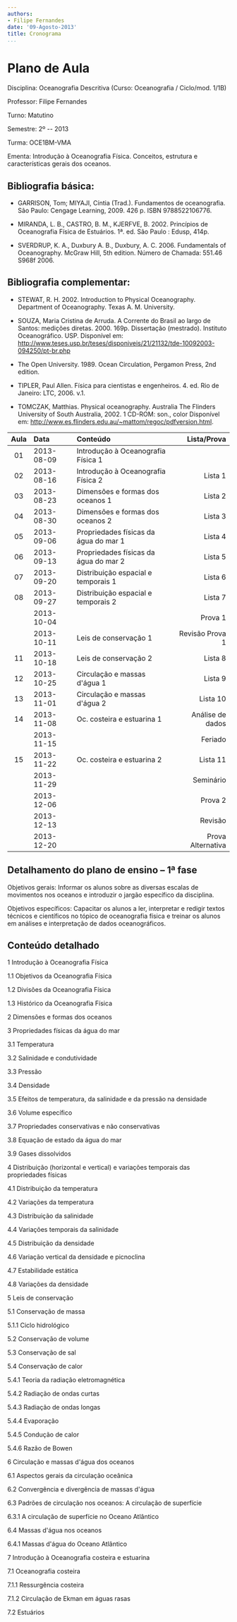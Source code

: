 ```yaml
---
authors:
- Filipe Fernandes
date: '09-Agosto-2013'
title: Cronograma
...
```


<!-- pandoc --latex-engine=xelatex --mathjax --smart --normalize --standalone --highlight-style=pygments --webtex --from markdown cronograma.md --to latex --output cronograma.pdf -->

Plano de Aula
=============

Disciplina: Oceanografia Descritiva (Curso: Oceanografia / Ciclo/mod. 1/1B)

Professor: Filipe Fernandes

Turno: Matutino

Semestre: 2º -- 2013

Turma: OCE1BM-VMA

Ementa:
Introdução à Oceanografia Física. Conceitos, estrutura e características gerais
dos oceanos.

Bibliografia básica:
--------------------

* GARRISON, Tom; MIYAJI, Cíntia (Trad.). Fundamentos de oceanografia. São Paulo: Cengage Learning, 2009. 426 p. ISBN 9788522106776.

* MIRANDA, L. B., CASTRO, B. M., KJERFVE, B. 2002. Princípios de Oceanografia Física de Estuários. 1ª. ed. São Paulo : Edusp, 414p.

* SVERDRUP, K. A., Duxbury A. B., Duxbury, A. C. 2006. Fundamentals of Oceanography. McGraw Hill, 5th edition. Número de Chamada: 551.46 S968f 2006.


Bibliografia complementar:
--------------------------
* STEWAT, R. H. 2002. Introduction to Physical Oceanography. Department of Oceanography. Texas A. M. University.

* SOUZA, Maria Cristina de Arruda. A Corrente do Brasil ao largo de Santos: medições diretas. 2000. 169p. Dissertação (mestrado). Instituto Oceanográfico. USP. Disponível em: http://www.teses.usp.br/teses/disponiveis/21/21132/tde-10092003-094250/pt-br.php

* The Open University. 1989. Ocean Circulation, Pergamon Press, 2nd edition.

* TIPLER, Paul Allen.  Física para cientistas e engenheiros.  4. ed. Rio de Janeiro:  LTC,  2006. v.1.

* TOMCZAK, Matthias.  Physical oceanography.   Australia  The Flinders University of South Australia,  2002. 1 CD-ROM:  son., color  Disponível em: http://www.es.flinders.edu.au/~mattom/regoc/pdfversion.html.

| Aula | Data          | Conteúdo                              | Lista/Prova         |
|:----:|:--------------|:--------------------------------------| -------------------:|
| 01   | 2013-08-09    | Introdução à Oceanografia Física 1    |                     |
| 02   | 2013-08-16    | Introdução à Oceanografia Física 2    | Lista 1             |
| 03   | 2013-08-23    | Dimensões e formas dos oceanos 1      | Lista 2             |
| 04   | 2013-08-30    | Dimensões e formas dos oceanos 2      | Lista 3             |
| 05   | 2013-09-06    | Propriedades físicas da água do mar 1 | Lista 4             |
| 06   | 2013-09-13    | Propriedades físicas da água do mar 2 | Lista 5             |
| 07   | 2013-09-20    | Distribuição espacial e temporais 1   | Lista 6             |
| 08   | 2013-09-27    | Distribuição espacial e temporais 2   | Lista 7             |
|      | 2013-10-04    |                                       | Prova 1             |
|      | 2013-10-11    | Leis de conservação 1                 | Revisão Prova 1     |
| 11   | 2013-10-18    | Leis de conservação 2                 | Lista 8             |
| 12   | 2013-10-25    | Circulação e massas d'água 1          | Lista 9             |
| 13   | 2013-11-01    | Circulação e massas d'água 2          | Lista 10            |
| 14   | 2013-11-08    | Oc. costeira e estuarina 1            | Análise de dados    |
|      | 2013-11-15    |                                       | Feriado             |
| 15   | 2013-11-22    | Oc. costeira e estuarina 2            | Lista 11            |
|      | 2013-11-29    |                                       | Seminário           |
|      | 2013-12-06    |                                       | Prova 2             |
|      | 2013-12-13    |                                       | Revisão             |
|      | 2013-12-20    |                                       | Prova Alternativa   |

Detalhamento do plano de ensino – 1ª fase
-----------------------------------------

Objetivos gerais:
Informar os alunos sobre as diversas escalas de movimentos nos oceanos e
introduzir o jargão específico da disciplina.

Objetivos específicos:
Capacitar os alunos a ler, interpretar e redigir textos técnicos e científicos
no tópico de oceanografia física e treinar os alunos em análises e
interpretação de dados oceanográficos.


Conteúdo detalhado
------------------

1 Introdução à Oceanografia Física

  1.1 Objetivos da Oceanografia Física

  1.2 Divisões da Oceanografia Física

  1.3 Histórico da Oceanografia Física

2 Dimensões e formas dos oceanos

3 Propriedades físicas da água do mar

  3.1 Temperatura

  3.2 Salinidade e condutividade

  3.3 Pressão

  3.4 Densidade

  3.5 Efeitos de temperatura, da salinidade e da pressão na densidade

  3.6 Volume específico

  3.7 Propriedades conservativas e não conservativas

  3.8 Equação de estado da água do mar

  3.9 Gases dissolvidos

4 Distribuição (horizontal e vertical) e variações temporais das propriedades físicas

  4.1 Distribuição da temperatura

  4.2 Variações da temperatura

  4.3 Distribuição da salinidade

  4.4 Variações temporais da salinidade

  4.5 Distribuição da densidade

  4.6 Variação vertical da densidade e picnoclina

  4.7 Estabilidade estática

  4.8 Variações da densidade

5 Leis de conservação

  5.1 Conservação de massa

  5.1.1 Ciclo hidrológico

  5.2 Conservação de volume

  5.3 Conservação de sal

  5.4 Conservação de calor

  5.4.1 Teoria da radiação eletromagnética

  5.4.2 Radiação de ondas curtas

  5.4.3 Radiação de ondas longas

  5.4.4 Evaporação

  5.4.5 Condução de calor

  5.4.6 Razão de Bowen

6 Circulação e massas d'água dos oceanos

  6.1 Aspectos gerais da circulação oceânica

  6.2 Convergência e divergência de massas d'água

  6.3 Padrões de circulação nos oceanos:  A circulação de superfície

  6.3.1 A circulação de superfície no Oceano Atlântico

  6.4 Massas d'água nos oceanos

  6.4.1 Massas d'água do Oceano Atlântico

7 Introdução à Oceanografia costeira e estuarina

  7.1 Oceanografia costeira

  7.1.1 Ressurgência costeira

  7.1.2 Circulação de Ekman em águas rasas

  7.2 Estuários
